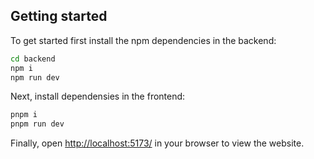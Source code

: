 ## Getting started

To get started first install the npm dependencies in the backend:

```bash
cd backend
npm i
npm run dev
```

Next, install dependensies in the frontend:

```bash
pnpm i
pnpm run dev
```

Finally, open [http://localhost:5173/](http://localhost:5173/) in your browser to view the website.
